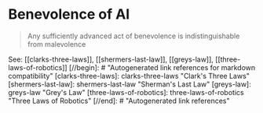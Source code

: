 # Benevolence of AI

> Any sufficiently advanced act of benevolence is indistinguishable from malevolence

See: [[clarks-three-laws]], [[shermers-last-law]], [[greys-law]], [[three-laws-of-robotics]]
[//begin]: # "Autogenerated link references for markdown compatibility"
[clarks-three-laws]: clarks-three-laws "Clark's Three Laws"
[shermers-last-law]: shermers-last-law "Sherman's Last Law"
[greys-law]: greys-law "Grey's Law"
[three-laws-of-robotics]: three-laws-of-robotics "Three Laws of Robotics"
[//end]: # "Autogenerated link references"